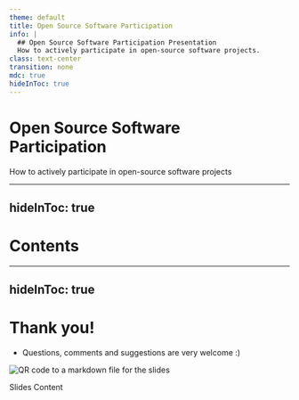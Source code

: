 ```yaml
---
theme: default
title: Open Source Software Participation
info: |
  ## Open Source Software Participation Presentation
  How to actively participate in open-source software projects.
class: text-center
transition: none
mdc: true
hideInToc: true
---
```


# Open Source Software<br/>Participation

<div class="pt-3">
How to actively participate in open-source software projects
</div>

---
hideInToc: true
---

# Contents

<Toc minDepth="1" maxDepth="1" />

---
hideInToc: true
---

# Thank you!

- Questions, comments and suggestions are very welcome :)

<div class="flex justify-center space-x-3 py-6">
  <div class="flex flex-col items-center">
    <img src="@images/oss_participation_qr_code.png" class="h-64" alt="QR code to a markdown file for the slides"/>
    <p>Slides Content</p>
  </div>
</div>

<div id="progress" class="w-12/12"/>
